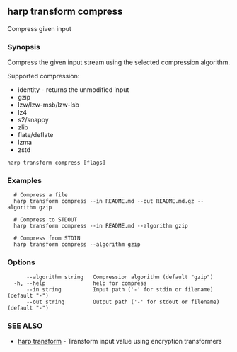 ## harp transform compress

Compress given input

### Synopsis

Compress the given input stream using the selected compression algorithm.

Supported compression:
  * identity - returns the unmodified input
  * gzip
  * lzw/lzw-msb/lzw-lsb
  * lz4
  * s2/snappy
  * zlib
  * flate/deflate
  * lzma
  * zstd

```
harp transform compress [flags]
```

### Examples

```
  # Compress a file
  harp transform compress --in README.md --out README.md.gz --algorithm gzip
  
  # Compress to STDOUT
  harp transform compress --in README.md --algorithm gzip
  
  # Compress from STDIN
  harp transform compress --algorithm gzip
```

### Options

```
      --algorithm string   Compression algorithm (default "gzip")
  -h, --help               help for compress
      --in string          Input path ('-' for stdin or filename) (default "-")
      --out string         Output path ('-' for stdout or filename) (default "-")
```

### SEE ALSO

* [harp transform](harp_transform.md)	 - Transform input value using encryption transformers

